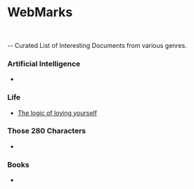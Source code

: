 # WebMarks
<br> 

-- Curated List of Interesting Documents from various genres.

### Artificial Intelligence

-

### Life

- [The logic of loving yourself](https://www.ted.com/playlists/465/the_logic_of_loving_yourself)

### Those 280 Characters

- 

### Books

-
